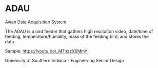 # ADAU
Avian Data Acquisition System


The ADAU is a bird feeder that gathers high resolution video, date/time of feeding, temperature/humidity, mass of the feeding bird, and stores the data.

Sample: https://youtu.be/_M7hzzX0MmY


University of Southern Indiana - Engineering Senior Design
